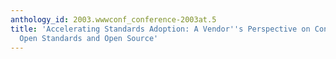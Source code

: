 ```yaml
---
anthology_id: 2003.wwwconf_conference-2003at.5
title: 'Accelerating Standards Adoption: A Vendor''s Perspective on Contributing to
  Open Standards and Open Source'
---
```

